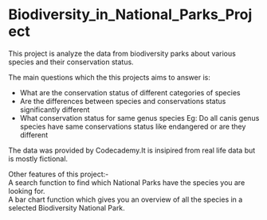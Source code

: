 # Biodiversity_in_National_Parks_Project

This project is analyze the data from biodiversity parks about various species and their conservation status.

The main questions which the this projects aims to answer is:
 - What are the conservation status of different categories of species
 - Are the differences between species and conservations status significantly different 
 - What conservation status for same genus species
  Eg: Do all canis genus species have same conservations status like endangered or are they different

The data was provided by Codecademy.It is insipired from real life data but is mostly fictional.

Other features of this project:-  
A search function to find which National Parks have the species you are looking for.  
A bar chart function which gives you an overview of all the species in a selected Biodiversity National Park.
